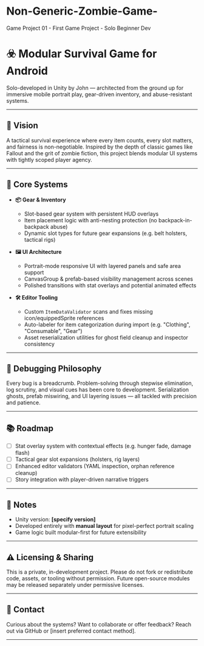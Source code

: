 # Non-Generic-Zombie-Game-
Game Project 01 - First Game Project - Solo Beginner Dev 
# ☣️ Modular Survival Game for Android

Solo-developed in Unity by John — architected from the ground up for immersive mobile portrait play, gear-driven inventory, and abuse-resistant systems.

---

## 🧠 Vision

A tactical survival experience where every item counts, every slot matters, and fairness is non-negotiable. Inspired by the depth of classic games like Fallout and the grit of zombie fiction, this project blends modular UI systems with tightly scoped player agency.

---

## 🧩 Core Systems

- **📦 Gear & Inventory**
  - Slot-based gear system with persistent HUD overlays
  - Item placement logic with anti-nesting protection (no backpack-in-backpack abuse)
  - Dynamic slot types for future gear expansions (e.g. belt holsters, tactical rigs)

- **🖼️ UI Architecture**
  - Portrait-mode responsive UI with layered panels and safe area support
  - CanvasGroup & prefab-based visibility management across scenes
  - Polished transitions with stat overlays and potential animated effects

- **🛠️ Editor Tooling**
  - Custom `ItemDataValidator` scans and fixes missing icon/equippedSprite references
  - Auto-labeler for item categorization during import (e.g. "Clothing", "Consumable", "Gear")
  - Asset reserialization utilities for ghost field cleanup and inspector consistency

---

## 🐛 Debugging Philosophy

Every bug is a breadcrumb. Problem-solving through stepwise elimination, log scrutiny, and visual cues has been core to development. Serialization ghosts, prefab miswiring, and UI layering issues — all tackled with precision and patience.

---

## 📚 Roadmap

- [ ] Stat overlay system with contextual effects (e.g. hunger fade, damage flash)
- [ ] Tactical gear slot expansions (holsters, rig layers)
- [ ] Enhanced editor validators (YAML inspection, orphan reference cleanup)
- [ ] Story integration with player-driven narrative triggers

---

## 🧾 Notes

- Unity version: **[specify version]**
- Developed entirely with **manual layout** for pixel-perfect portrait scaling
- Game logic built modular-first for future extensibility

---

## ⚠️ Licensing & Sharing

This is a private, in-development project. Please do not fork or redistribute code, assets, or tooling without permission. Future open-source modules may be released separately under permissive licenses.

---

## 🤝 Contact

Curious about the systems? Want to collaborate or offer feedback? Reach out via GitHub or [insert preferred contact method].

---
